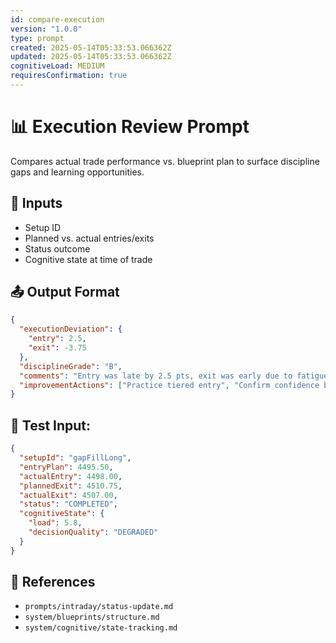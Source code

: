 ```yaml
---
id: compare-execution
version: "1.0.0"
type: prompt
created: 2025-05-14T05:33:53.066362Z
updated: 2025-05-14T05:33:53.066362Z
cognitiveLoad: MEDIUM
requiresConfirmation: true
---
```


# 📊 Execution Review Prompt

Compares actual trade performance vs. blueprint plan to surface discipline gaps and learning opportunities.

## 🔢 Inputs

- Setup ID
- Planned vs. actual entries/exits
- Status outcome
- Cognitive state at time of trade

## 📤 Output Format

```json
{
  "executionDeviation": {
    "entry": 2.5,
    "exit": -3.75
  },
  "disciplineGrade": "B",
  "comments": "Entry was late by 2.5 pts, exit was early due to fatigue. Load score was moderate.",
  "improvementActions": ["Practice tiered entry", "Confirm confidence before trimming early"]
}
```

## 🧪 Test Input:

```json
{
  "setupId": "gapFillLong",
  "entryPlan": 4495.50,
  "actualEntry": 4498.00,
  "plannedExit": 4510.75,
  "actualExit": 4507.00,
  "status": "COMPLETED",
  "cognitiveState": {
    "load": 5.8,
    "decisionQuality": "DEGRADED"
  }
}
```

## 📎 References

- `prompts/intraday/status-update.md`
- `system/blueprints/structure.md`
- `system/cognitive/state-tracking.md`
